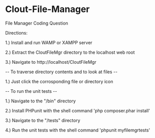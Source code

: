 # Clout-File-Manager
File Manager Coding Question

Directions:

1.) Install and run WAMP or XAMPP server

2.) Extract the CloutFileMgr directory to the localhost web root

3.) Navigate to http://localhost/CloutFileMgr

-- To traverse directory contents and to look at files --

1.)  Just click the corrosponding file or directory icon

-- To run the unit tests --

1.) Navigate to the "/bin" directory

2.) Install PHPunit with the shell command 'php composer.phar install'

3.) Navigate to the "/tests" directory

4.) Run the unit tests with the shell command 'phpunit myfilemgrtests'
